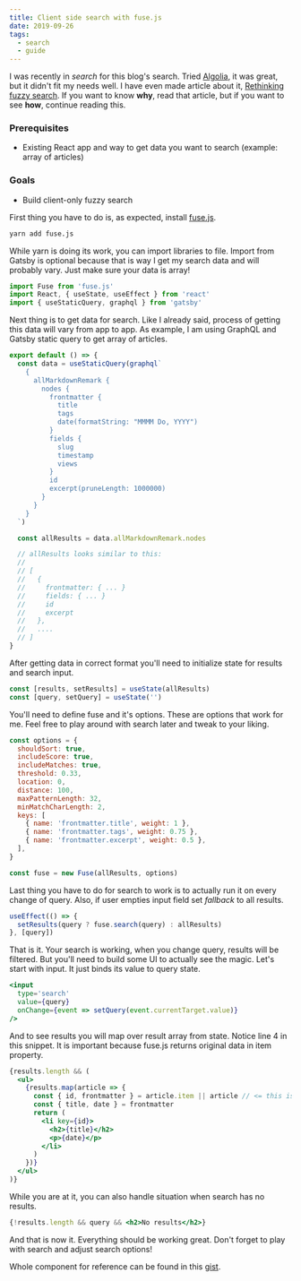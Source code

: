 ```yaml
---
title: Client side search with fuse.js
date: 2019-09-26
tags:
  - search
  - guide
---
```


I was recently in _search_ for this blog's search. Tried [Algolia](https://www.algolia.com/), it was great, but it didn't fit my needs well. I have even made article about it, [Rethinking fuzzy search](https://bartol.dev/rethinking-fuzzy-search/). If you want to know **why**, read that article, but if you want to see **how**, continue reading this.

### Prerequisites

- Existing React app and way to get data you want to search (example: array of articles)

### Goals

- Build client-only fuzzy search

First thing you have to do is, as expected, install [fuse.js](https://fusejs.io/).

```bash
yarn add fuse.js
```

While yarn is doing its work, you can import libraries to file. Import from Gatsby is optional because that is way I get my search data and will probably vary. Just make sure your data is array!

```js
import Fuse from 'fuse.js'
import React, { useState, useEffect } from 'react'
import { useStaticQuery, graphql } from 'gatsby'
```

Next thing is to get data for search. Like I already said, process of getting this data will vary from app to app. As example, I am using GraphQL and Gatsby static query to get array of articles.

```js
export default () => {
  const data = useStaticQuery(graphql`
    {
      allMarkdownRemark {
        nodes {
          frontmatter {
            title
            tags
            date(formatString: "MMMM Do, YYYY")
          }
          fields {
            slug
            timestamp
            views
          }
          id
          excerpt(pruneLength: 1000000)
        }
      }
    }
  `)

  const allResults = data.allMarkdownRemark.nodes

  // allResults looks similar to this:
  //
  // [
  //   {
  //     frontmatter: { ... }
  //     fields: { ... }
  //     id
  //     excerpt
  //   },
  //   ....
  // ]
}
```

After getting data in correct format you'll need to initialize state for results and search input.

```js
const [results, setResults] = useState(allResults)
const [query, setQuery] = useState('')
```

You'll need to define fuse and it's options. These are options that work for me. Feel free to play around with search later and tweak to your liking.

```js
const options = {
  shouldSort: true,
  includeScore: true,
  includeMatches: true,
  threshold: 0.33,
  location: 0,
  distance: 100,
  maxPatternLength: 32,
  minMatchCharLength: 2,
  keys: [
    { name: 'frontmatter.title', weight: 1 },
    { name: 'frontmatter.tags', weight: 0.75 },
    { name: 'frontmatter.excerpt', weight: 0.5 },
  ],
}

const fuse = new Fuse(allResults, options)
```

Last thing you have to do for search to work is to actually run it on every change of query. Also, if user empties input field set _fallback_ to all results.

```js
useEffect(() => {
  setResults(query ? fuse.search(query) : allResults)
}, [query])
```

That is it. Your search is working, when you change query, results will be filtered. But you'll need to build some UI to actually see the magic. Let's start with input. It just binds its value to query state.

```jsx
<input
  type='search'
  value={query}
  onChange={event => setQuery(event.currentTarget.value)}
/>
```

And to see results you will map over result array from state. Notice line 4 in this snippet. It is important because fuse.js returns original data in item property.

<!-- prettier-ignore -->
```jsx
{results.length && (
  <ul>
    {results.map(article => {
      const { id, frontmatter } = article.item || article // <= this is important
      const { title, date } = frontmatter
      return (
        <li key={id}>
          <h2>{title}</h2>
          <p>{date}</p>
        </li>
      )
    })}
  </ul>
)}
```

While you are at it, you can also handle situation when search has no results.

<!-- prettier-ignore -->
```jsx
{!results.length && query && <h2>No results</h2>}
```

And that is now it. Everything should be working great. Don't forget to play with search and adjust search options!

Whole component for reference can be found in this [gist](https://gist.github.com/bartol/bdf23c6f32f44e40a33e7f289e9daad2).
